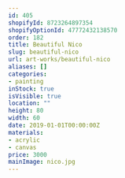 ```yaml
---
id: 405
shopifyId: 8723264897354
shopifyOptionId: 47772432138570
order: 182
title: Beautiful Nico
slug: beautiful-nico
url: art-works/beautiful-nico
aliases: []
categories:
- painting
inStock: true
isVisible: true
location: ""
height: 80
width: 60
date: 2019-01-01T00:00:00Z
materials:
- acrylic
- canvas
price: 3000
mainImage: nico.jpg
---
```

